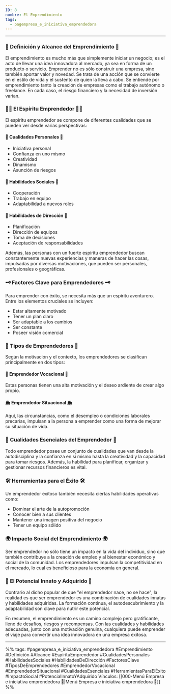 ```yaml
---
ID: 8
nombre: El Emprendimiento
tags:
  - pagempresa_e_iniciativa_emprendedora
---
```

___
### 🌱 Definición y Alcance del Emprendimiento 🌱

El emprendimiento es mucho más que simplemente iniciar un negocio; es el acto de llevar una idea innovadora al mercado, ya sea en forma de un producto o servicio. Emprender no es sólo construir una empresa, sino también aportar valor y novedad. Se trata de una acción que se convierte en el estilo de vida y el sustento de quien la lleva a cabo. Se entiende por emprendimiento tanto la creación de empresas como el trabajo autónomo o freelance. En cada caso, el riesgo financiero y la necesidad de inversión varían.

### 👨‍🔧 El Espíritu Emprendedor 👨‍🔧

El espíritu emprendedor se compone de diferentes cualidades que se pueden ver desde varias perspectivas:

#### 🎨 Cualidades Personales 🎨

- Iniciativa personal
- Confianza en uno mismo
- Creatividad
- Dinamismo
- Asunción de riesgos

#### 🤝 Habilidades Sociales 🤝

- Cooperación
- Trabajo en equipo
- Adaptabilidad a nuevos roles

#### 🎯 Habilidades de Dirección 🎯

- Planificación
- Dirección de equipos
- Toma de decisiones
- Aceptación de responsabilidades

Además, las personas con un fuerte espíritu emprendedor buscan constantemente nuevas experiencias y maneras de hacer las cosas, impulsadas por diversas motivaciones, que pueden ser personales, profesionales o geográficas.

### 🗝 Factores Clave para Emprendedores 🗝

Para emprender con éxito, se necesita más que un espíritu aventurero. Entre los elementos cruciales se incluyen:

- Estar altamente motivado
- Tener un plan claro
- Ser adaptable a los cambios
- Ser constante
- Poseer visión comercial

### 👤 Tipos de Emprendedores 👤

Según la motivación y el contexto, los emprendedores se clasifican principalmente en dos tipos:

#### 🌟 Emprendedor Vocacional 🌟
Estas personas tienen una alta motivación y el deseo ardiente de crear algo propio.

#### 🌦 Emprendedor Situacional 🌦
Aquí, las circunstancias, como el desempleo o condiciones laborales precarias, impulsan a la persona a emprender como una forma de mejorar su situación de vida.

### 💎 Cualidades Esenciales del Emprendedor 💎

Todo emprendedor posee un conjunto de cualidades que van desde la autodisciplina y la confianza en sí mismo hasta la creatividad y la capacidad para tomar riesgos. Además, la habilidad para planificar, organizar y gestionar recursos financieros es vital.

### 🛠 Herramientas para el Éxito 🛠

Un emprendedor exitoso también necesita ciertas habilidades operativas como:

- Dominar el arte de la autopromoción
- Conocer bien a sus clientes
- Mantener una imagen positiva del negocio
- Tener un equipo sólido

### 🌍 Impacto Social del Emprendimiento 🌍

Ser emprendedor no sólo tiene un impacto en la vida del individuo, sino que también contribuye a la creación de empleo y al bienestar económico y social de la comunidad. Los emprendedores impulsan la competitividad en el mercado, lo cual es beneficioso para la economía en general.

### 🌈 El Potencial Innato y Adquirido 🌈

Contrario al dicho popular de que "el emprendedor nace, no se hace", la realidad es que ser emprendedor es una combinación de cualidades innatas y habilidades adquiridas. La formación continua, el autodescubrimiento y la adaptabilidad son clave para nutrir este potencial.

En resumen, el emprendimiento es un camino complejo pero gratificante, lleno de desafíos, riesgos y recompensas. Con las cualidades y habilidades adecuadas, junto con una motivación genuina, cualquiera puede emprender el viaje para convertir una idea innovadora en una empresa exitosa.

____

%%
tags:  #pagempresa_e_iniciativa_emprendedora #Emprendimiento #Definición #Alcance #EspírituEmprendedor #CualidadesPersonales #HabilidadesSociales #HabilidadesDeDirección #FactoresClave #TiposDeEmprendedores #EmprendedorVocacional #EmprendedorSituacional #CualidadesEsenciales #HerramientasParaElÉxito #ImpactoSocial #PotencialInnatoYAdquirido
Vínculos:  [[000-Menú Empresa e iniciativa emprendedora 📃|Menú Empresa e iniciativa emprendedora 📃]]
%%
